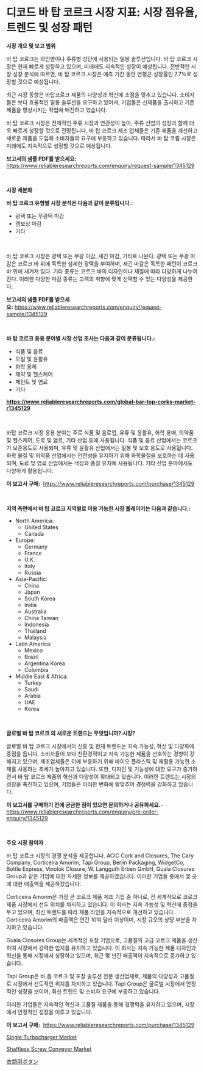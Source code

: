 <p><h1>디코드 바 탑 코르크 시장 지표: 시장 점유율, 트렌드 및 성장 패턴</h1></p><p><strong>시장 개요 및 보고 범위</strong></p>
<p><p>바 탑 코르크는 와인병이나 주류병 상단에 사용되는 밀봉 솔루션입니다. 바 탑 코르크 시장은 현재 빠르게 성장하고 있으며, 미래에도 지속적인 성장이 예상됩니다. 전반적인 시장 성장 분석에 따르면, 바 탑 코르크 시장은 예측 기간 동안 연평균 성장률인 7.7%로 성장할 것으로 예상됩니다. </p><p>최근 시장 동향은 바탑코르크 제품의 다양성과 혁신에 초점을 맞추고 있습니다. 소비자들은 보다 효율적인 밀봉 솔루션을 요구하고 있어서, 기업들은 신제품을 출시하고 기존 제품을 향상시키는 작업에 매진하고 있습니다.</p><p>바 탑 코르크 시장은 전체적인 주류 시장과 연관성이 높아, 주류 산업의 성장과 함께 더욱 빠르게 성장할 것으로 전망됩니다. 바 탑 코르크 제조 업체들은 기존 제품을 개선하고 새로운 제품을 도입해 소비자들의 요구에 부응하고 있습니다. 따라서 바 탑 코륌 시장은 미래에도 지속적으로 성장할 것으로 예상됩니다.</p></p>
<p><strong>보고서의 샘플 PDF를 받으세요:</strong> <a href="https://www.reliableresearchreports.com/enquiry/request-sample/1345129">https://www.reliableresearchreports.com/enquiry/request-sample/1345129</a></p>
<p>&nbsp;</p>
<p><strong>시장 세분화</strong></p>
<p><strong>바 탑 코르크 유형별 시장 분석은 다음과 같이 분류됩니다.:</strong></p>
<p><ul><li>광택 또는 무광택 마감</li><li>엠보싱 마감</li><li>기타</li></ul></p>
<p>&nbsp;</p>
<p><p>바 탑 코르크 시장은 광택 또는 무광 마감, 새긴 마감, 기타로 나뉜다. 광택 또는 무광 마감은 코르크 바 위에 독특한 섬세한 광택을 부여하며, 새긴 마감은 독특한 패턴이 코르크 바 위에 새겨져 있다. 기타 종류는 코르크 바의 디자인이나 재질에 따라 다양하게 나누어진다. 이러한 다양한 마감 종류는 고객의 취향에 맞게 선택할 수 있는 다양성을 제공한다.</p></p>
<p><strong>보고서의 샘플 PDF를 받으세요:</strong>&nbsp;<a href="https://www.reliableresearchreports.com/enquiry/request-sample/1345129">https://www.reliableresearchreports.com/enquiry/request-sample/1345129</a></p>
<p>&nbsp;</p>
<p><strong> 바 탑 코르크 응용 분야별 시장 산업 조사는 다음과 같이 분류됩니다.:</strong></p>
<p><ul><li>식품 및 음료</li><li>오일 및 윤활유</li><li>화학 용제</li><li>제약 및 헬스케어</li><li>페인트 및 염료</li><li>기타</li></ul></p>
<p><strong><a href="https://www.reliableresearchreports.com/global-bar-top-corks-market-r1345129">https://www.reliableresearchreports.com/global-bar-top-corks-market-r1345129</a></strong></p>
<p>&nbsp;</p>
<p><p>바탑 코르크 시장 응용 분야는 주로 식품 및 음료업, 유류 및 윤활유, 화학 용매, 의약품 및 헬스케어, 도료 및 염료, 기타 산업 등에 사용됩니다. 식품 및 음료 산업에서는 코르크가 보존용도로 사용되며, 유류 및 윤활유 산업에서는 밀봉 및 보호 용도로 사용됩니다. 화학 물질 및 의약품 산업에서는 안전성을 유지하기 위해 화학물질을 보호하는 데 사용되며, 도료 및 염료 산업에서는 색상과 품질 유지에 사용됩니다. 기타 산업 분야에서도 다양하게 활용됩니다.</p></p>
<p><strong>이 보고서 구매:</strong>&nbsp; <a href="https://www.reliableresearchreports.com/purchase/1345129">https://www.reliableresearchreports.com/purchase/1345129</a></p>
<p>&nbsp;</p>
<p><strong>지역 측면에서 바 탑 코르크 지역별로 이용 가능한 시장 플레이어는 다음과 같습니다.:</strong></p>
<p><ul>
    <li>
        North America:
        <ul>
            <li>United States</li>
            <li>Canada</li>
        </ul>
    </li>
    <li>
        Europe:
        <ul>
            <li>Germany</li>
            <li>France</li>
            <li>U.K.</li>
            <li>Italy</li>
            <li>Russia</li>
        </ul>
    </li>
    <li>
        Asia-Pacific:
        <ul>
            <li>China</li>
            <li>Japan</li>
            <li>South Korea</li>
            <li>India</li>
            <li>Australia</li>
            <li>China Taiwan</li>
            <li>Indonesia</li>
            <li>Thailand</li>
            <li>Malaysia</li>
        </ul>
    </li>
    <li>
        Latin America:
        <ul>
            <li>Mexico</li>
            <li>Brazil</li>
            <li>Argentina Korea</li>
            <li>Colombia</li>
        </ul>
    </li>
    <li>
        Middle East & Africa:
        <ul>
            <li>Turkey</li>
            <li>Saudi</li>
            <li>Arabia</li>
            <li>UAE</li>
            <li>Korea</li>
        </ul>
    </li>
    </ul></p>
<p>&nbsp;</p>
<p><strong>글로벌 바 탑 코르크 의 새로운 트렌드는 무엇입니까? 시장?</strong></p>
<p><p>글로벌 바 탑 코르크 시장에서의 신흥 및 현재 트렌드는 지속 가능성, 혁신 및 다양화에 중점을 둡니다. 소비자들이 보다 친환경적이고 지속 가능한 제품을 선호하는 경향이 강해지고 있으며, 제조업체들은 이에 부응하기 위해 바이오 플라스틱 및 재활용 가능한 소재를 사용하는 추세가 높아지고 있습니다. 또한, 디자인 및 기능성에 대한 요구가 증가하면서 바 탑 코르크 제품의 혁신과 다양성이 확대되고 있습니다. 이러한 트렌드는 시장의 성장을 촉진하고 있으며, 기업들은 이러한 변화에 발맞추어 경쟁력을 강화하고 있습니다.</p></p>
<p><strong>이 보고서를 구매하기 전에 궁금한 점이 있으면 문의하거나 공유하세요.</strong>- <a href="https://www.reliableresearchreports.com/enquiry/pre-order-enquiry/1345129">https://www.reliableresearchreports.com/enquiry/pre-order-enquiry/1345129</a></p>
<p>&nbsp;</p>
<p><strong>주요 시장 참여자</strong></p>
<p><p>바 탑 코르크 시장의 경쟁 분석을 제공합니다. ACIC Cork and Closures, The Cary Company, Corticeira Amorim, Tapì Group, Berlin Packaging, WidgetCo, Bottle Express, Vinolok Closure, W. Langguth Erben GmbH, Guala Closures Group과 같은 기업에 대한 자세한 정보를 제공하겠습니다. 이러한 기업들 중에서 몇 곳에 대한 매출액을 제공하겠습니다.</p><p>Corticeira Amorim은 가장 큰 코르크 제품 제조 기업 중 하나로, 전 세계적으로 코르크 제품 시장에서 선두 위치를 차지하고 있습니다. 이 회사는 지속 가능성 및 혁신에 중점을 두고 있으며, 최신 트렌드를 따라 제품 라인을 지속적으로 개선하고 있습니다. Corticeira Amorim의 매출액은 연간 10억 달러 이상이며, 시장 규모의 상당 부분을 차지하고 있습니다.</p><p>Guala Closures Group는 세계적인 포장 기업으로, 고품질의 고급 코르크 제품을 생산하여 시장에서 강력한 입지를 유지하고 있습니다. 이 회사는 지속 가능한 제품 디자인과 혁신을 통해 시장에서 성장하고 있으며, 최근 몇 년간 매출액이 지속적으로 증가하고 있습니다.</p><p>Tapì Group은 바 톱 코르크 및 포장 솔루션 전문 생산업체로, 제품의 다양성과 고품질로 시장에서 선도적인 위치를 차지하고 있습니다. Tapì Group은 글로벌 시장에서 안정적인 성장을 보이며, 최신 트렌드 및 소비자 요구에 부응하고 있습니다. </p><p>이러한 기업들은 지속적인 혁신과 고품질 제품을 통해 경쟁력을 유지하고 있으며, 시장에서 안정적인 성장을 이루고 있습니다.</p></p>
<p><strong>이 보고서 구매:</strong>&nbsp;&nbsp;<a href="https://www.reliableresearchreports.com/purchase/1345129">https://www.reliableresearchreports.com/purchase/1345129</a></p>
<p><p><a href="https://github.com/jerrycopelandthomaswsqd8q/Market-Research-Report-List-2/blob/main/single-turbocharger-market.md">Single Turbocharger Market</a></p><p><a href="https://github.com/brenzgnarento/Market-Research-Report-List-2/blob/main/shaftless-screw-conveyor-market.md">Shaftless Screw Conveyor Market</a></p><p><a href="https://github.com/Sophiaard2003/Market-Research-Report-List-1/blob/main/576961421802.md">衣類用ボタン</a></p></p>